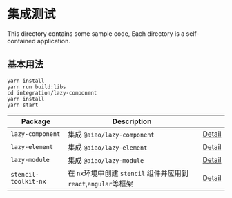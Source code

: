 # 集成测试

This directory contains some sample code, Each directory is a self-contained application.

## 基本用法

```console
yarn install
yarn run build:libs
cd integration/lazy-component
yarn install
yarn start
```

| Package              | Description                                       |                                |
| -------------------- | ------------------------------------------------- | ------------------------------ |
| `lazy-component`     | 集成 `@aiao/lazy-component`                         | [Detail](./lazy-component)     |
| `lazy-element`       | 集成 `@aiao/lazy-element`                           | [Detail](./lazy-element)       |
| `lazy-module`        | 集成 `@aiao/lazy-module`                            | [Detail](./lazy-module)        |
| `stencil-toolkit-nx` | 在 `nx`环境中创建 `stencil` 组件并应用到 `react`,`angular`等框架 | [Detail](./stencil-toolkit-nx) |
